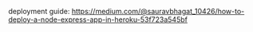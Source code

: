 

deployment guide:
https://medium.com/@sauravbhagat_10426/how-to-deploy-a-node-express-app-in-heroku-53f723a545bf